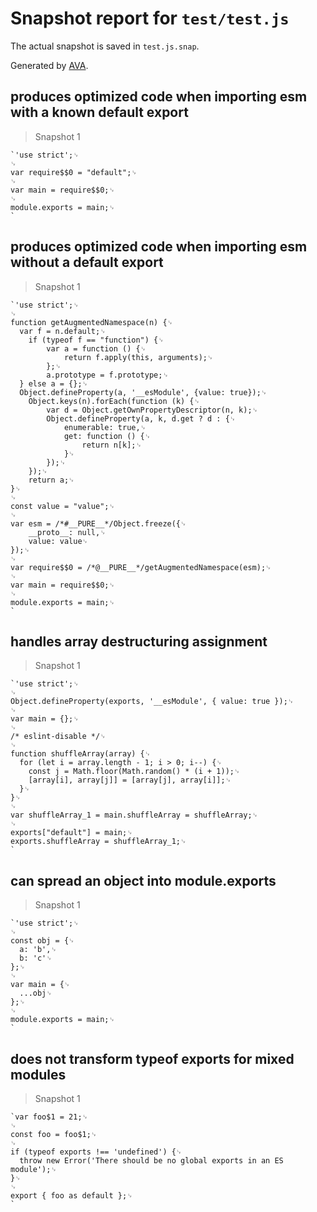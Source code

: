 # Snapshot report for `test/test.js`

The actual snapshot is saved in `test.js.snap`.

Generated by [AVA](https://avajs.dev).

## produces optimized code when importing esm with a known default export

> Snapshot 1

    `'use strict';␊
    ␊
    var require$$0 = "default";␊
    ␊
    var main = require$$0;␊
    ␊
    module.exports = main;␊
    `

## produces optimized code when importing esm without a default export

> Snapshot 1

    `'use strict';␊
    ␊
    function getAugmentedNamespace(n) {␊
      var f = n.default;␊
    	if (typeof f == "function") {␊
    		var a = function () {␊
    			return f.apply(this, arguments);␊
    		};␊
    		a.prototype = f.prototype;␊
      } else a = {};␊
      Object.defineProperty(a, '__esModule', {value: true});␊
    	Object.keys(n).forEach(function (k) {␊
    		var d = Object.getOwnPropertyDescriptor(n, k);␊
    		Object.defineProperty(a, k, d.get ? d : {␊
    			enumerable: true,␊
    			get: function () {␊
    				return n[k];␊
    			}␊
    		});␊
    	});␊
    	return a;␊
    }␊
    ␊
    const value = "value";␊
    ␊
    var esm = /*#__PURE__*/Object.freeze({␊
    	__proto__: null,␊
    	value: value␊
    });␊
    ␊
    var require$$0 = /*@__PURE__*/getAugmentedNamespace(esm);␊
    ␊
    var main = require$$0;␊
    ␊
    module.exports = main;␊
    `

## handles array destructuring assignment

> Snapshot 1

    `'use strict';␊
    ␊
    Object.defineProperty(exports, '__esModule', { value: true });␊
    ␊
    var main = {};␊
    ␊
    /* eslint-disable */␊
    ␊
    function shuffleArray(array) {␊
      for (let i = array.length - 1; i > 0; i--) {␊
        const j = Math.floor(Math.random() * (i + 1));␊
        [array[i], array[j]] = [array[j], array[i]];␊
      }␊
    }␊
    ␊
    var shuffleArray_1 = main.shuffleArray = shuffleArray;␊
    ␊
    exports["default"] = main;␊
    exports.shuffleArray = shuffleArray_1;␊
    `

## can spread an object into module.exports

> Snapshot 1

    `'use strict';␊
    ␊
    const obj = {␊
      a: 'b',␊
      b: 'c'␊
    };␊
    ␊
    var main = {␊
      ...obj␊
    };␊
    ␊
    module.exports = main;␊
    `

## does not transform typeof exports for mixed modules

> Snapshot 1

    `var foo$1 = 21;␊
    ␊
    const foo = foo$1;␊
    ␊
    if (typeof exports !== 'undefined') {␊
      throw new Error('There should be no global exports in an ES module');␊
    }␊
    ␊
    export { foo as default };␊
    `
